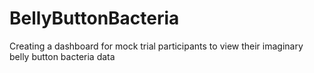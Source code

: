 # BellyButtonBacteria
Creating a dashboard for mock trial participants to view their imaginary belly button bacteria data
